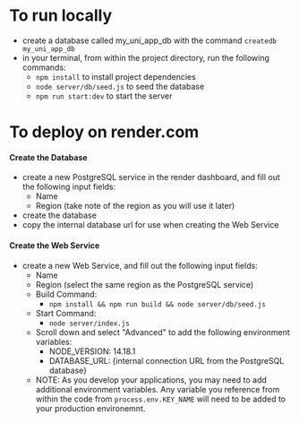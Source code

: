 # To run locally
- create a database called my_uni_app_db with the command `createdb my_uni_app_db`
- in your terminal, from within the project directory, run the following commands:
  - `npm install` to install project dependencies
  - `node server/db/seed.js` to seed the database
  - `npm run start:dev` to start the server

# To deploy on render.com
#### Create the Database
- create a new PostgreSQL service in the render dashboard, and fill out the following input fields:
  - Name
  - Region (take note of the region as you will use it later)
- create the database
- copy the internal database url for use when creating the Web Service

#### Create the Web Service
- create a new Web Service, and fill out the following input fields:
  - Name
  - Region (select the same region as the PostgreSQL service)
  - Build Command:
    - `npm install && npm run build && node server/db/seed.js`
  - Start Command:
    - `node server/index.js`
  - Scroll down and select "Advanced" to add the following environment variables:
    - NODE_VERSION: 14.18.1
    - DATABASE_URL: {internal connection URL from the PostgreSQL database}
  - NOTE: As you develop your applications, you may need to add additional environment variables. Any variable you reference from within the code from `process.env.KEY_NAME` will need to be added to your production environemnt.
